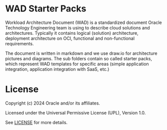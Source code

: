 # WAD Starter Packs

Workload Architecture Document (WAD) is a standardized document Oracle Technology Engineering team is using to describe cloud solutions and architectures. Typically it contains logical (solution) architecture, deployment architecture on OCI, functional and non-functional requirements.

The document is written in markdown and we use draw.io for architecture pictures and diagrams. The sub folders contain so called starter packs, which represent WAD templates for specific areas (simple application integration, application integration with SaaS, etc.)

# License

Copyright (c) 2024 Oracle and/or its affiliates.

Licensed under the Universal Permissive License (UPL), Version 1.0.

See [LICENSE](https://github.com/oracle-devrel/technology-engineering/blob/main/LICENSE) for more details.
